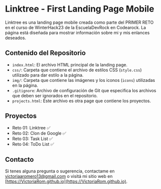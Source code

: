 # Linktree - First Landing Page Mobile
Linktree es una landing page mobile creada como parte del PRIMER RETO en el curso de WinterHack23 de la EscuelaDevRock en Codearock. La página está diseñada para mostrar información sobre mi y mis enlances deseados.

## Contenido del Repositorio
- `index.html`: El archivo HTML principal de la landing page.
- `css/`: Carpeta que contiene el archivo de estilos CSS (`style.css`) utilizado para dar estilo a la página.
- `img/`: Carpeta que contiene las imágenes y los iconos (`icons`) utilizadas en la página.
- `.gitignore`: Archivo de configuración de Git que especifica los archivos que deben ser ignorados en el repositorio.
- `projects.html`: Este archivo es otra page que contiene los proyectos.

## Proyectos
- Reto 01: Linktree ✅
- Reto 02: Clon de Google ✅
- Reto 03: Task List ✅
- Reto 04: ToDo List ✅

## Contacto
Si tenes alguna pregunta o sugerencia, contactame en [victoriaaromero13@gmail.com](mailto:victoriaaromero13@gmail.com) o visitá mi sitio web en [https://VictoriaRom.github.io](https://VictoriaRom.github.io).
